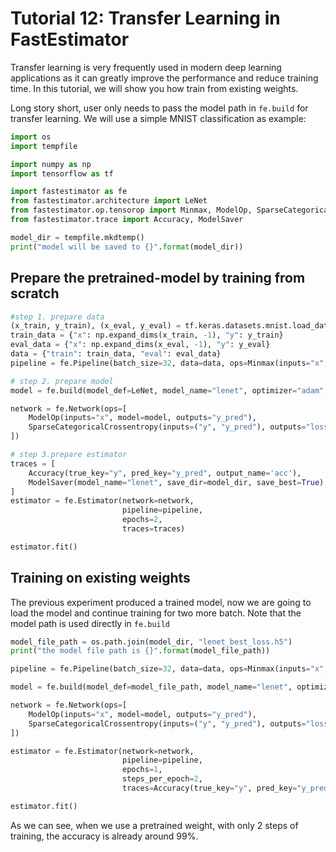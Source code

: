 # Tutorial 12: Transfer Learning in FastEstimator

Transfer learning is very frequently used in modern deep learning applications as it can greatly improve the performance and reduce training time.  In this tutorial, we will show you how train from existing weights.

Long story short, user only needs to pass the model path in `fe.build` for transfer learning. We will use a simple MNIST classification as example:


```python
import os
import tempfile

import numpy as np
import tensorflow as tf

import fastestimator as fe
from fastestimator.architecture import LeNet
from fastestimator.op.tensorop import Minmax, ModelOp, SparseCategoricalCrossentropy
from fastestimator.trace import Accuracy, ModelSaver
```


```python
model_dir = tempfile.mkdtemp()
print("model will be saved to {}".format(model_dir))
```

## Prepare the pretrained-model by training from scratch


```python
#step 1. prepare data
(x_train, y_train), (x_eval, y_eval) = tf.keras.datasets.mnist.load_data()
train_data = {"x": np.expand_dims(x_train, -1), "y": y_train}
eval_data = {"x": np.expand_dims(x_eval, -1), "y": y_eval}
data = {"train": train_data, "eval": eval_data}
pipeline = fe.Pipeline(batch_size=32, data=data, ops=Minmax(inputs="x", outputs="x"))

# step 2. prepare model
model = fe.build(model_def=LeNet, model_name="lenet", optimizer="adam", loss_name="loss")

network = fe.Network(ops=[
    ModelOp(inputs="x", model=model, outputs="y_pred"),
    SparseCategoricalCrossentropy(inputs=("y", "y_pred"), outputs="loss")
])

# step 3.prepare estimator
traces = [
    Accuracy(true_key="y", pred_key="y_pred", output_name='acc'),
    ModelSaver(model_name="lenet", save_dir=model_dir, save_best=True)
]
estimator = fe.Estimator(network=network,
                         pipeline=pipeline,
                         epochs=2,
                         traces=traces)
```


```python
estimator.fit()
```

## Training on existing weights
The previous experiment produced a trained model, now we are going to load the model and continue training for two more batch. Note that the model path is used directly in `fe.build`


```python
model_file_path = os.path.join(model_dir, "lenet_best_loss.h5")
print("the model file path is {}".format(model_file_path))
```


```python
pipeline = fe.Pipeline(batch_size=32, data=data, ops=Minmax(inputs="x", outputs="x"))

model = fe.build(model_def=model_file_path, model_name="lenet", optimizer="adam", loss_name="loss")

network = fe.Network(ops=[
    ModelOp(inputs="x", model=model, outputs="y_pred"),
    SparseCategoricalCrossentropy(inputs=("y", "y_pred"), outputs="loss")
])

estimator = fe.Estimator(network=network,
                         pipeline=pipeline,
                         epochs=1,
                         steps_per_epoch=2,
                         traces=Accuracy(true_key="y", pred_key="y_pred", output_name='acc'))
```


```python
estimator.fit()
```

As we can see, when we use a pretrained weight, with only 2 steps of training, the accuracy is already around 99%. 

